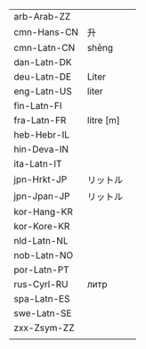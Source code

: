 | | | |
|-|-|-|
| arb-Arab-ZZ |  |  |
| cmn-Hans-CN | 升 |  |
| cmn-Latn-CN | shēng |  |
| dan-Latn-DK |  |  |
| deu-Latn-DE | Liter |  |
| eng-Latn-US | liter |  |
| fin-Latn-FI |  |  |
| fra-Latn-FR | litre [m] |  |
| heb-Hebr-IL |  |  |
| hin-Deva-IN |  |  |
| ita-Latn-IT |  |  |
| jpn-Hrkt-JP | リットル |  |
| jpn-Jpan-JP | リットル |  |
| kor-Hang-KR |  |  |
| kor-Kore-KR |  |  |
| nld-Latn-NL |  |  |
| nob-Latn-NO |  |  |
| por-Latn-PT |  |  |
| rus-Cyrl-RU | литр |  |
| spa-Latn-ES |  |  |
| swe-Latn-SE |  |  |
| zxx-Zsym-ZZ |  |  |
|  |  |  |